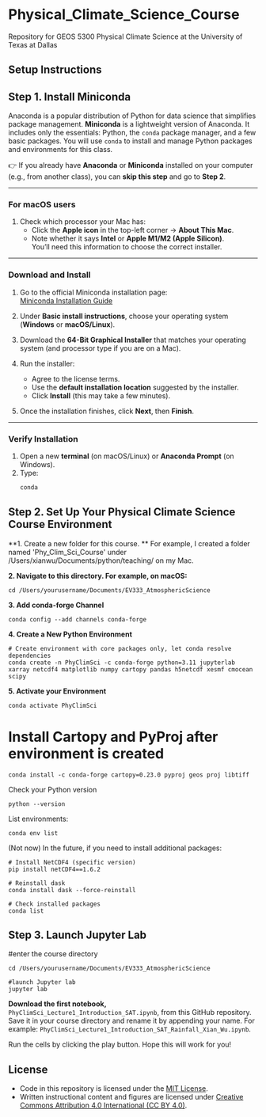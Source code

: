 # Physical_Climate_Science_Course
Repository for GEOS 5300 Physical Climate Science at the University of Texas at Dallas

## Setup Instructions

## Step 1. Install Miniconda

Anaconda is a popular distribution of Python for data science that simplifies package management. **Miniconda** is a lightweight version of Anaconda. It includes only the essentials: Python, the `conda` package manager, and a few basic packages. You will use `conda` to install and manage Python packages and environments for this class.  

👉 If you already have **Anaconda** or **Miniconda** installed on your computer (e.g., from another class), you can **skip this step** and go to **Step 2**.

---

### For macOS users
1. Check which processor your Mac has:
   - Click the **Apple icon** in the top-left corner → **About This Mac**.  
   - Note whether it says **Intel** or **Apple M1/M2 (Apple Silicon)**.  
   You’ll need this information to choose the correct installer.  

---

### Download and Install
1. Go to the official Miniconda installation page:  
   [Miniconda Installation Guide](https://www.anaconda.com/docs/getting-started/miniconda/install)  

2. Under **Basic install instructions**, choose your operating system (**Windows** or **macOS/Linux**).  

3. Download the **64-Bit Graphical Installer** that matches your operating system (and processor type if you are on a Mac).  

4. Run the installer:  
   - Agree to the license terms.  
   - Use the **default installation location** suggested by the installer.  
   - Click **Install** (this may take a few minutes).  

5. Once the installation finishes, click **Next**, then **Finish**.  

---

### Verify Installation
1. Open a new **terminal** (on macOS/Linux) or **Anaconda Prompt** (on Windows).  
2. Type:  
   ```bash
   conda

## Step 2. Set Up Your Physical Climate Science Course Environment

**1. Create a new folder for this course. ** 
   For example, I created a folder named 'Phy_Clim_Sci_Course' under /Users/xianwu/Documents/python/teaching/ on my Mac.

**2. Navigate to this directory. For example, on macOS:**
```
cd /Users/yourusername/Documents/EV333_AtmosphericScience
```
**3. Add conda-forge Channel**
```
conda config --add channels conda-forge
```
**4. Create a New Python Environment**
```
# Create environment with core packages only, let conda resolve dependencies
conda create -n PhyClimSci -c conda-forge python=3.11 jupyterlab xarray netcdf4 matplotlib numpy cartopy pandas h5netcdf xesmf cmocean scipy

```

**5. Activate your Environment**
```
conda activate PhyClimSci
```
# Install Cartopy and PyProj after environment is created
```
conda install -c conda-forge cartopy=0.23.0 pyproj geos proj libtiff
```

Check your Python version
```
python --version
```
List environments:
```
conda env list
```
(Not now) In the future, if you need to install additional packages:
```
# Install NetCDF4 (specific version)
pip install netCDF4==1.6.2

# Reinstall dask
conda install dask --force-reinstall

# Check installed packages
conda list
```
## Step 3. Launch Jupyter Lab
#enter the course directory
```
cd /Users/yourusername/Documents/EV333_AtmosphericScience

#launch Jupyter lab
jupyter lab
```
**Download the first notebook,** `PhyClimSci_Lecture1_Introduction_SAT.ipynb`, from this GitHub repository. Save it in your course directory and rename it by appending your name. For example: `PhyClimSci_Lecture1_Introduction_SAT_Rainfall_Xian_Wu.ipynb`.
 
   
Run the cells by clicking the play button. Hope this will work for you!


## License

- Code in this repository is licensed under the [MIT License](./LICENSE).
- Written instructional content and figures are licensed under
  [Creative Commons Attribution 4.0 International (CC BY 4.0)](https://creativecommons.org/licenses/by/4.0/).
